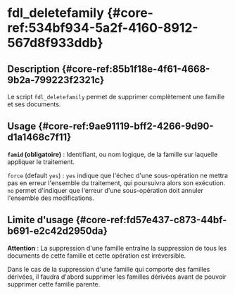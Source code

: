 # fdl_deletefamily {#core-ref:534bf934-5a2f-4160-8912-567d8f933ddb}

## Description {#core-ref:85b1f18e-4f61-4668-9b2a-799223f2321c}

Le script `fdl_deletefamily` permet de supprimer complètement une famille et ses
documents.

## Usage {#core-ref:9ae91119-bff2-4266-9d90-d1a1468c7f11}

**`famid` (obligatoire)**
:   Identifiant, ou nom logique, de la famille sur laquelle appliquer le
    traitement.

`force` (default `yes`)
:   `yes` indique que l'échec d'une sous-opération ne mettra pas en erreur
    l'ensemble du traitement, qui poursuivra alors son exécution.
    `no` permet d'indiquer que l'erreur d'une sous-opération doit annuler
    l'ensemble des modifications.

## Limite d'usage {#core-ref:fd57e437-c873-44bf-b691-e2c42d2950da}

**Attention** : La suppression d'une famille entraîne la suppression de tous les
documents de cette famille et cette opération est irréversible.

Dans le cas de la suppression d'une famille qui comporte des familles dérivées,
il faudra d'abord supprimer les familles dérivées avant de pouvoir supprimer
cette famille parente.
